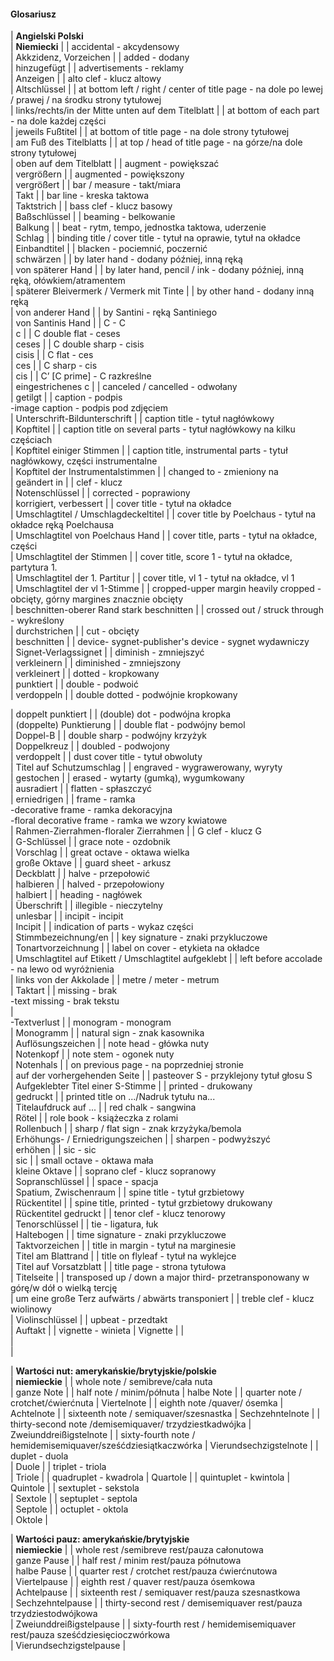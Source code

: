 #### Glosariusz  

| **Angielski Polski**  
 | **Niemiecki** |
| accidental - akcydensowy  
 | Akkzidenz, Vorzeichen |
| added - dodany  
 | hinzugefügt |
| advertisements - reklamy  
 | Anzeigen |
| alto clef - klucz altowy  
 | Altschlüssel |
| at bottom left / right / center of title page - na dole po lewej / prawej / na środku strony tytułowej   
 | links/rechts/in der Mitte unten auf dem Titelblatt |
| at bottom of each part - na dole każdej części  
 | jeweils Fußtitel |
| at bottom of title page - na dole strony tytułowej  
 | am Fuß des Titelblatts |
| at top / head of title page - na górze/na dole strony tytułowej  
 | oben auf dem Titelblatt |
| augment - powiększać  
 | vergrößern |
| augmented - powiększony  
 | vergrößert |
| bar / measure - takt/miara  
 | Takt |
| bar line - kreska taktowa  
 | Taktstrich |
| bass clef - klucz basowy  
 | Baßschlüssel |
| beaming - belkowanie  
 | Balkung |
| beat - rytm, tempo, jednostka taktowa, uderzenie  
 | Schlag |
| binding title / cover title - tytuł na oprawie, tytuł na okładce  
 | Einbandtitel |
| blacken - pociemnić, poczernić  
 | schwärzen |
| by later hand - dodany później, inną ręką  
 | von späterer Hand |
| by later hand, pencil / ink - dodany później, inną ręką, ołówkiem/atramentem   
 | späterer Bleivermerk / Vermerk mit Tinte |
| by other hand - dodany inną ręką  
 | von anderer Hand |
| by Santini - ręką Santiniego  
 | von Santinis Hand |
| C - C  
 | c |
| C double flat - ceses  
 | ceses |
| C double sharp - cisis  
 | cisis |
| C flat - ces  
 | ces |
| C sharp - cis  
 | cis |
| C’ [C prime] - C razkreślne  
 | eingestrichenes c |
| canceled / cancelled - odwołany  
 | getilgt |
| caption - podpis  
-image caption - podpis pod zdjęciem  
 | Unterschrift-Bildunterschrift |
| caption title - tytuł nagłówkowy  
 | Kopftitel |
| caption title on several parts - tytuł nagłówkowy na kilku częściach  
 | Kopftitel einiger Stimmen |
| caption title, instrumental parts - tytuł nagłówkowy, części instrumentalne  
 | Kopftitel der Instrumentalstimmen |
| changed to - zmieniony na  
 | geändert in |
| clef - klucz  
 | Notenschlüssel |
| corrected - poprawiony  
 | korrigiert, verbessert |
| cover title - tytuł na okładce  
 | Umschlagtitel / Umschlagdeckeltitel |
| cover title by Poelchaus - tytuł na okładce ręką Poelchausa  
 | Umschlagtitel von Poelchaus Hand |
| cover title, parts - tytuł na okładce, części  
 | Umschlagtitel der Stimmen |
| cover title, score 1 - tytuł na okładce, partytura 1.  
 | Umschlagtitel der 1. Partitur |
| cover title, vl 1 - tytuł na okładce, vl 1  
 | Umschlagtitel der vl 1-Stimme |
| cropped-upper margin heavily cropped - obcięty, górny margines znacznie obcięty  
 | beschnitten-oberer Rand stark beschnitten |
| crossed out / struck through - wykreślony  
 | durchstrichen |
| cut - obcięty  
 | beschnitten |
| device- sygnet-publisher's device - sygnet wydawniczy  
 | Signet-Verlagssignet |
| diminish - zmniejszyć  
 | verkleinern |
| diminished - zmniejszony  
 | verkleinert |
| dotted - kropkowany  
 | punktiert |
| double - podwoić  
 | verdoppeln |
| double dotted - podwójnie kropkowany  
  
  
 | doppelt punktiert |
| (double) dot - podwójna kropka  
 | (doppelte) Punktierung |
| double flat - podwójny bemol  
 | Doppel-B |
| double sharp - podwójny krzyżyk  
 | Doppelkreuz |
| doubled - podwojony  
 | verdoppelt |
| dust cover title - tytuł obwoluty  
 | Titel auf Schutzumschlag |
| engraved - wygrawerowany, wyryty  
 | gestochen |
| erased - wytarty (gumką), wygumkowany  
 | ausradiert |
| flatten - spłaszczyć  
 | erniedrigen |
| frame - ramka  
-decorative frame - ramka dekoracyjna  
-floral decorative frame - ramka we wzory kwiatowe  
 | Rahmen-Zierrahmen-floraler Zierrahmen |
| G clef - klucz G  
 | G-Schlüssel |
| grace note - ozdobnik  
 | Vorschlag |
| great octave - oktawa wielka  
 | große Oktave |
| guard sheet - arkusz   
 | Deckblatt |
| halve - przepołowić  
 | halbieren |
| halved - przepołowiony  
 | halbiert |
| heading - nagłówek  
 | Überschrift |
| illegible - nieczytelny  
 | unlesbar |
| incipit - incipit  
 | Incipit |
| indication of parts - wykaz części  
 | Stimmbezeichnung/en |
| key signature - znaki przykluczowe  
 | Tonartvorzeichnung |
| label on cover - etykieta na okładce  
 | Umschlagtitel auf Etikett / Umschlagtitel aufgeklebt |
| left before accolade - na lewo od wyróżnienia  
 | links von der Akkolade |
| metre / meter - metrum  
 | Taktart |
| missing - brak  
-text missing - brak tekstu  
 |   
-Textverlust |
| monogram - monogram  
 | Monogramm |
| natural sign - znak kasownika  
 | Auflösungszeichen |
| note head - główka nuty  
 | Notenkopf |
| note stem - ogonek nuty  
 | Notenhals |
| on previous page - na poprzedniej stronie  
 | auf der vorhergehenden Seite |
| pasteover S - przyklejony tytuł głosu S  
 | Aufgeklebter Titel einer S-Stimme |
| printed - drukowany  
 | gedruckt |
| printed title on .../Nadruk tytułu na...  
 | Titelaufdruck auf ... |
| red chalk - sangwina  
 | Rötel |
| role book - książeczka z rolami  
 | Rollenbuch |
| sharp / flat sign - znak krzyżyka/bemola  
 | Erhöhungs- / Erniedrigungszeichen |
| sharpen - podwyższyć  
 | erhöhen |
| sic - sic  
 | sic |
| small octave - oktawa mała  
 | kleine Oktave |
| soprano clef - klucz sopranowy  
 | Sopranschlüssel |
| space - spacja  
 | Spatium, Zwischenraum |
| spine title - tytuł grzbietowy  
 | Rückentitel |
| spine title, printed - tytuł grzbietowy drukowany  
 | Rückentitel gedruckt |
| tenor clef - klucz tenorowy  
 | Tenorschlüssel |
| tie - ligatura, łuk  
 | Haltebogen |
| time signature - znaki przykluczowe  
 | Taktvorzeichen |
| title in margin - tytuł na marginesie  
 | Titel am Blattrand |
| title on flyleaf - tytuł na wyklejce  
 | Titel auf Vorsatzblatt |
| title page - strona tytułowa  
 | Titelseite |
| transposed up / down a major third- przetransponowany w górę/w dół o wielką tercję  
 | um eine große Terz aufwärts / abwärts transponiert |
| treble clef - klucz wiolinowy  
 | Violinschlüssel |
| upbeat - przedtakt  
 | Auftakt |
| vignette - winieta | Vignette |
|   
 |   
 |

| **Wartości nut: amerykańskie/brytyjskie/polskie**   
 | **niemieckie** |
| whole note / semibreve/cała nuta  
 | ganze Note |
| half note / minim/półnuta | halbe Note |
| quarter note / crotchet/ćwierćnuta | Viertelnote |
| eighth note /quaver/ ósemka | Achtelnote |
| sixteenth note / semiquaver/szesnastka | Sechzehntelnote |
| thirty-second note /demisemiquaver/ trzydziestkadwójka | Zweiunddreißigstelnote |
| sixty-fourth note / hemidemisemiquaver/sześćdziesiątkaczwórka | Vierundsechzigstelnote |
| duplet - duola  
 | Duole |
| triplet - triola  
 | Triole |
| quadruplet - kwadrola | Quartole |
| quintuplet - kwintola | Quintole |
| sextuplet - sekstola  
 | Sextole |
| septuplet - septola  
 | Septole |
| octuplet - oktola  
 | Oktole |

| **Wartości pauz: amerykańskie/brytyjskie**   
 | **niemieckie** |
| whole rest /semibreve rest/pauza całonutowa  
 | ganze Pause |
| half rest / minim rest/pauza półnutowa  
 | halbe Pause |
| quarter rest / crotchet rest/pauza ćwierćnutowa  
 | Viertelpause |
| eighth rest / quaver rest/pauza ósemkowa  
 | Achtelpause |
| sixteenth rest / semiquaver rest/pauza szesnastkowa  
 | Sechzehntelpause |
| thirty-second rest / demisemiquaver rest/pauza trzydziestodwójkowa  
 | Zweiunddreißigstelpause |
| sixty-fourth rest / hemidemisemiquaver rest/pauza sześćdziesięcioczwórkowa  
 | Vierundsechzigstelpause |